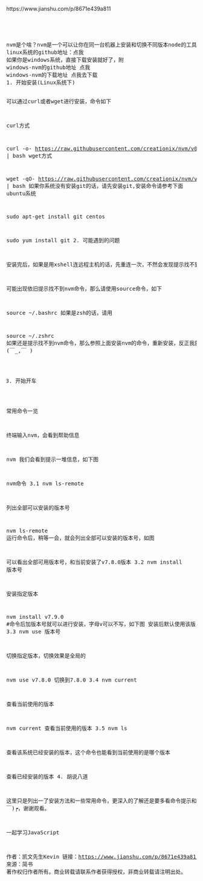 <p>
	https://www.jianshu.com/p/8671e439a811
</p>
<p>
	<br />
</p>
<p>
	<br />
</p>
<pre class="prettyprint lang-js linenums">nvm是个啥？nvm是一个可以让你在同一台机器上安装和切换不同版本node的工具
linux系统的github地址：点我
如果你是windows系统，直接下载安装就好了，附
windows-nvm的github地址 点我
windows-nvm的下载地址 点我去下载
1. 开始安装(Linux系统下)

可以通过curl或者wget进行安装，命令如下

curl方式

curl -o- https://raw.githubusercontent.com/creationix/nvm/v0.33.1/install.sh | bash
wget方式

wget -qO- https://raw.githubusercontent.com/creationix/nvm/v0.33.1/install.sh | bash
如果你系统没有安装git的话，请先安装git,安装命令请参考下面
ubuntu系统

sudo apt-get install git
centos

sudo yum install git
2. 可能遇到的问题

安装完后，如果是用xshell连远程主机的话，先重连一次，不然会发现提示找不到nvm命令

可能出现依旧提示找不到nvm命令，那么请使用source命令，如下

source ~/.bashrc
如果是zsh的话，请用

source ~/.zshrc
如果还是提示找不到nvm命令，那么参照上面安装nvm的命令，重新安装，反正我就是么解决的，手动滑稽 (￣_,￣ )

3. 开始开车

常用命令一览

终端输入nvm，会看到帮助信息

nvm
我们会看到提示一堆信息，如下图

nvm命令
3.1 nvm ls-remote

列出全部可以安装的版本号

nvm ls-remote
运行命令后，稍等一会，就会列出全部可以安装的版本号，如图

可以看出全部可用版本号，和当前安装了v7.8.0版本
3.2 nvm install 版本号

安装指定版本

nvm install v7.9.0  #命令后加版本号就可以进行安装，字母v可以不写，如下图
安装后默认使用该版
3.3 nvm use 版本号

切换指定版本，切换效果是全局的

nvm use v7.8.0
切换到7.8.0
3.4 nvm current

查看当前使用的版本

nvm current
查看当前使用的版本
3.5 nvm ls

查看该系统已经安装的版本，这个命令也能看到当前使用的是哪个版本

查看已经安装的版本
4. 胡说八道

这里只是列出一了安装方法和一些常用命令，更深入的了解还是要多看命令提示和去github看原版文档，如果这篇文章能帮助到你，我很高兴，┑(￣Д ￣)┍，谢谢观看。

 一起学习JavaScript

作者：凯文先生Kevin
链接：https://www.jianshu.com/p/8671e439a811
來源：简书
著作权归作者所有。商业转载请联系作者获得授权，非商业转载请注明出处。</pre>
<p>
	<br />
</p>